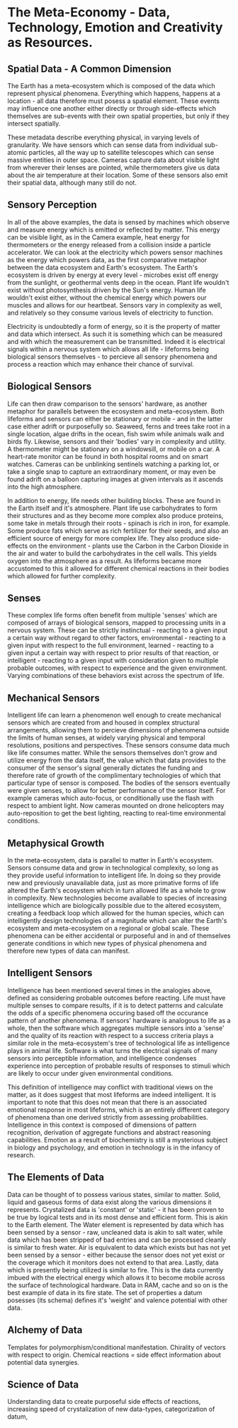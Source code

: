 # The Meta-Economy - Data, Technology, Emotion and Creativity as Resources.

## Spatial Data - A Common Dimension

The Earth has a meta-ecosystem which is composed of the data which represent
physical phenomena. Everything which happens, happens at a location - all data
therefore must posess a spatial element. These events may influence one another
either directly or through side-effects which themselves are sub-events with
their own spatial properties, but only if they intersect spatially. 

These metadata describe everything physical, in varying levels of granularity. 
We have sensors which can sense data from individual sub-atomic particles, all
the way up to satellite telescopes which can sense massive entities in outer space.
Cameras capture data about visible light from wherever their lenses are pointed,
while thermometers give us data about the air temperature at their location.
Some of these sensors also emit their spatial data, although many still do not.

## Sensory Perception

In all of the above examples, the data is sensed by machines which observe and
measure energy which is emitted or reflected by matter. This energy can be
visible light, as in the Camera example, heat energy for thermometers or the
energy released from a collision inside a particle accelerator. We can look at
the electricity which powers sensor machines as the energy which powers data, as
the first comparative metaphor between the data ecosystem and Earth's ecosystem.
The Earth's ecosystem is driven by energy at every level - microbes exist off
energy from the sunlight, or geothermal vents deep in the ocean. Plant life
wouldn't exist without photosynthesis driven by the Sun's energy. Human life
wouldn't exist either, without the chemical energy which powers our muscles and
allows for our heartbeat. Sensors vary in complexity as well, and relatively so
they consume various levels of electricity to function.

Electricity is undoubtedly a form of energy, so it is the property of matter and
data which intersect. As such it is something which can be measured and with
which the measurement can be transmitted. Indeed it is electrical signals within
a nervous system which allows all life - lifeforms being biological sensors
themselves - to percieve all sensory phenomena and process a reaction which may 
enhance their chance of survival.

## Biological Sensors

Life can then draw comparison to the sensors' hardware, as another metaphor for
parallels between the ecosystem and meta-ecosystem. Both lifeforms and sensors
can either be stationary or mobile - and in the latter case either adrift or
purposefully so. Seaweed, ferns and trees take root in a single location, algae
drifts in the ocean, fish swim while animals walk and birds fly. Likewise,
sensors and their 'bodies' vary in complexity and utility. A thermometer might 
be stationary on a windowsill, or mobile on a car. A heart-rate monitor can be
found in both hospital rooms and on smart watches. Cameras can be unblinking 
sentinels watching a parking lot, or take a single snap to capture an 
extraordinary moment, or may even be found adrift on a balloon capturing images
at given intervals as it ascends into the high atmosphere.

In addition to energy, life needs other building blocks. These are found in the
Earth itself and it's atmosphere. Plant life use carbohydrates to form their
structures and as they become more complex also produce proteins, some take in
metals through their roots - spinach is rich in iron, for example. Some produce
fats which serve as rich fertilizer for their seeds, and also an efficient
source of energy for more complex life. They also produce side-effects on the
environment - plants use the Carbon in the Carbon Dioxide in the air and water
to build the carbohydrates in the cell walls. This yields oxygen into the
atmosphere as a result. As lifeforms became more accustomed to this it allowed
for different chemical reactions in their bodies which allowed for further
complexity.

## Senses

These complex life forms often benefit from multiple 'senses' which are 
composed of arrays of biological sensors, mapped to processing units in a 
nervous system. These can be strictly instinctual - reacting to a given input a
certain way without regard to other factors, environmental - reacting to a given
input with respect to the full environment, learned - reacting to a given input 
a certain way with respect to prior results of that reaction, or intelligent -
reacting to a given input with consideration given to multiple probable 
outcomes, with respect to experience and the given environment. Varying
combinations of these behaviors exist across the spectrum of life.

## Mechanical Sensors

Intelligent life can learn a phenomenon well enough to create mechanical sensors
which are created from and housed in complex structural arrangements, allowing
them to percieve dimensions of phenomena outside the limits of human senses, at
widely varying physical and temporal resolutions, positions and perspectives.
These sensors consume data much like life consumes matter. While the sensors
themselves don't grow and utilize energy from the data itself, the value which
that data provides to the consumer of the sensor's signal generally dictates the
funding and therefore rate of growth of the complimentary technologies of which
that particular type of sensor is composed. The bodies of the sensors eventually
were given senses, to allow for better performance of the sensor itself. For
example cameras which auto-focus, or conditionally use the flash with respect to
ambient light. Now cameras mounted on drone helicopters may auto-reposition to
get the best lighting, reacting to real-time environmental conditions.

## Metaphysical Growth

In the meta-ecosystem, data is parallel to matter in Earth's ecosystem. Sensors
consume data and grow in technological complexity, so long as they provide
useful information to intelligent life. In doing so they provide new and
previously unavailable data, just as more primative forms of life altered the
Earth's ecosystem which in turn allowed life as a whole to grow in complexity.
New technologies become available to species of increasing intelligence which
are biologically possible due to the altered ecosystem, creating a feedback loop
which allowed for the human species, which can intelligently design technologies
of a magnitude which can alter the Earth's ecosystem and meta-ecosystem on a
regional or global scale. These phenomena can be either accidental or purposeful
and in and of themselves generate conditions in which new types of physical
phenomena and therefore new types of data can manifest.

## Intelligent Sensors

Intelligence has been mentioned several times in the analogies above, defined as
considering probable outcomes before reacting. Life must have multiple senses to
compare results, if it is to detect patterns and calculate the odds of a
specific phenomena occuring based off the occurance pattern of another phenomena.
If sensors' hardware is analogous to life as a whole, then the software which 
aggregates multiple sensors into a 'sense' and the quality of its reaction with 
respect to a success criteria plays a similar role in the meta-ecosystem's tree
of technological life as intelligence plays in animal life. Software is what 
turns the electrical signals of many sensors into perceptible information, and 
intelligence condenses experience into perception of probable results of 
responses to stimuli which are likely to occur under given environmental
conditions.

This definition of intelligence may conflict with traditional views on the
matter, as it does suggest that most lifeforms are indeed intelligent. It is
important to note that this does not mean that there is an associated emotional
response in most lifeforms, which is an entirely different category of phenomena
than one derived strictly from assessing probabilities. Intelligence in this
context is composed of dimensions of pattern recognition, derivation of
aggregate functions and abstract reasoning capabilities. Emotion as a result of
biochemistry is still a mysterious subject in biology and psychology, and
emotion in technology is in the infancy of research.

## The Elements of Data

Data can be thought of to possess various states, similar to matter. Solid,
liquid and gaseous forms of data exist along the various dimensions it
represents. Crystalized data is 'constant' or 'static' - it has been proven
to be true by logical tests and in its most dense and efficient form. This is
akin to the Earth element. The Water element is represented by data which has
been sensed by a sensor - raw, uncleaned data is akin to salt water, while data
which has been stripped of bad entries and can be processed cleanly is similar
to fresh water. Air is equivalent to data which exists but has not yet been
sensed by a sensor - either because the sensor does not yet exist or the
coverage which it monitors does not extend to that area. Lastly, data which is
presently being utilized is similar to fire. This is the data currently imbued
with the electrical energy which allows it to become mobile across the surface
of technological hardware. Data in RAM, cache and so on is the best example of
data in its fire state. The set of properties a datum posesses (its schema)
defines it's 'weight' and valence potential with other data. 

## Alchemy of Data

Templates for polymorphism/conditional manifestation. Chirality of vectors with
respect to origin. Chemical reactions = side effect information about potential
data synergies. 

## Science of Data

Understanding data to create purposeful side effects of reactions, increasing
speed of crystalization of new data-types, categorization of datum, 
